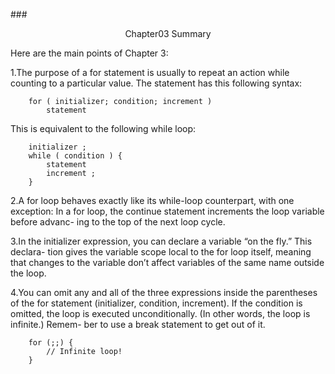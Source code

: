 ###<center>Chapter03 Summary</center>

Here are the main points of Chapter 3:

1.The purpose of a for statement is usually to repeat an action while counting to a
particular value. The statement has this following syntax:

        for ( initializer; condition; increment )
            statement
            
This is equivalent to the following while loop:
    
        initializer ;
        while ( condition ) {
            statement
            increment ;
        }
        
2.A for loop behaves exactly like its while-loop counterpart, with one exception: In
a for loop, the continue statement increments the loop variable before advanc-
ing to the top of the next loop cycle.

3.In the initializer expression, you can declare a variable “on the fly.” This declara-
tion gives the variable scope local to the for loop itself, meaning that changes to
the variable don’t affect variables of the same name outside the loop.

4.You can omit any and all of the three expressions inside the parentheses of the
for statement (initializer, condition, increment). If the condition is omitted, the
loop is executed unconditionally. (In other words, the loop is infinite.) Remem-
ber to use a break statement to get out of it.

        for (;;) {
            // Infinite loop!
        }